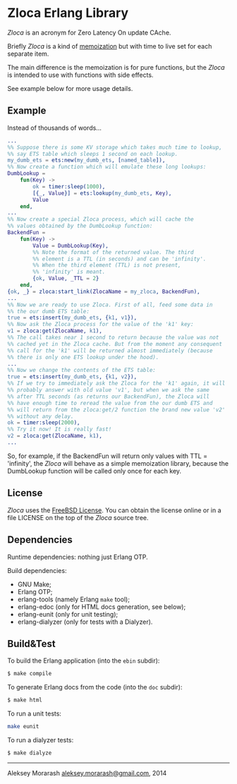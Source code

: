 # Zloca Erlang Library

_Zloca_ is an acronym for Zero Latency On update CAche.

Briefly _Zloca_ is a kind of
[memoization](http://en.wikipedia.org/wiki/Memoization)
but with time to live set for each separate item.

The main difference is the memoization is for pure functions,
but the _Zloca_ is intended to use with functions with side effects.

See example below for more usage details.

## Example

Instead of thousands of words...

```erlang
...
%% Suppose there is some KV storage which takes much time to lookup,
%% say ETS table which sleeps 1 second on each lookup.
my_dumb_ets = ets:new(my_dumb_ets, [named_table]),
%% Now create a function which will emulate these long lookups:
DumbLookup =
    fun(Key) ->
        ok = timer:sleep(1000),
        [{_, Value}] = ets:lookup(my_dumb_ets, Key),
        Value
    end,
...
%% Now create a special Zloca process, which will cache the
%% values obtained by the DumbLookup function:
BackendFun =
    fun(Key) ->
        Value = DumbLookup(Key),
        %% Note the format of the returned value. The third
        %% element is a TTL (in seconds) and can be 'infinity'.
        %% When the third element (TTL) is not present,
        %% 'infinity' is meant.
        {ok, Value, _TTL = 2}
    end,
{ok, _} = zloca:start_link(ZlocaName = my_zloca, BackendFun),
...
%% Now we are ready to use Zloca. First of all, feed some data in
%% the our dumb ETS table:
true = ets:insert(my_dumb_ets, {k1, v1}),
%% Now ask the Zloca process for the value of the 'k1' key:
v1 = zloca:get(ZlocaName, k1),
%% The call takes near 1 second to return because the value was not
%% cached yet in the Zloca cache. But from the moment any consequent
%% call for the 'k1' will be returned almost immediately (because
%% there is only one ETS lookup under the hood).
...
%% Now we change the contents of the ETS table:
true = ets:insert(my_dumb_ets, {k1, v2}),
%% If we try to immediately ask the Zloca for the 'k1' again, it will
%% probably answer with old value 'v1', but when we ask the same
%% after TTL seconds (as returns our BackendFun), the Zloca will
%% have enough time to reread the value from the our dumb ETS and
%% will return from the zloca:get/2 function the brand new value 'v2'
%% without any delay.
ok = timer:sleep(2000),
%% Try it now! It is really fast!
v2 = zloca:get(ZlocaName, k1),
...
```

So, for example, if the BackendFun will return only values with
TTL = 'infinity', the _Zloca_ will behave as a simple memoization
library, because the DumbLookup function will be called only once
for each key.

## License

_Zloca_ uses the
[FreeBSD License](http://www.freebsd.org/copyright/freebsd-license.html).
You can obtain the license online or in a file LICENSE on the top of
the _Zloca_ source tree.

## Dependencies

Runtime dependencies: nothing just Erlang OTP.

Build dependencies:

* GNU Make;
* Erlang OTP;
* erlang-tools (namely Erlang `make` tool);
* erlang-edoc (only for HTML docs generation, see below);
* erlang-eunit (only for unit testing);
* erlang-dialyzer (only for tests with a Dialyzer).

## Build&Test

To build the Erlang application (into the ```ebin``` subdir):

```sh
$ make compile
```

To generate Erlang docs from the code (into the ```doc``` subdir):

```sh
$ make html
```

To run a unit tests:

```sh
make eunit
```

To run a dialyzer tests:

```sh
$ make dialyze
```

-----------------------------------------------------------------
Aleksey Morarash <aleksey.morarash@gmail.com>, 2014
